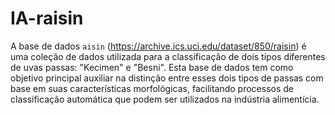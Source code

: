 # IA-raisin

A base de dados `aisin` (https://archive.ics.uci.edu/dataset/850/raisin) é uma coleção de dados utilizada para a classificação de dois tipos diferentes de uvas passas: "Kecimen" e "Besni". Esta base de dados tem como objetivo principal auxiliar na distinção entre esses dois tipos de passas com base em suas características morfológicas, facilitando processos de classificação automática que podem ser utilizados na indústria alimentícia.
